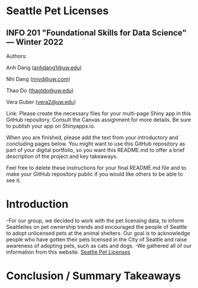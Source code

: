 # Seattle Pet Licenses
## INFO 201 "Foundational Skills for Data Science" — Winter 2022

Authors:

Anh Dang (anhdang1@uw.edu)

Nhi Dang (nnvd@uw.com)

Thao Do (thaotdo@uw.edu)

Vera Guber (vera2@uw.edu)

Link:
Please create the necessary files for your multi-page Shiny app in this GitHub repository. Consult the Canvas assignment for more details. Be sure to publish your app on Shinyapps.io.

When you are finished, please add the text from your introductory and concluding pages below. You might want to use this GitHub repository as part of your digital portfolio, so you want this README.md to offer a brief description of the project and key takeaways.

Feel free to delete these instructions for your final README.md file and to make your GitHub repository public if you would like others to be able to see it.

# Introduction
-For our group, we decided to work with the pet licensing data, to inform Seattleites on pet ownership trends and encouraged the people of Seattle to adopt unlicensed pets at the animal shelters. Our goal is to acknowledge people who have gotten their pets licensed in the City of Seattle and raise awareness of adopting pets, such as cats and dogs.
-We gathered all of our information from this website. [Seattle Pet Licenses](https://www.kaggle.com/aaronschlegel/seattle-pet-licenses)


# Conclusion / Summary Takeaways
